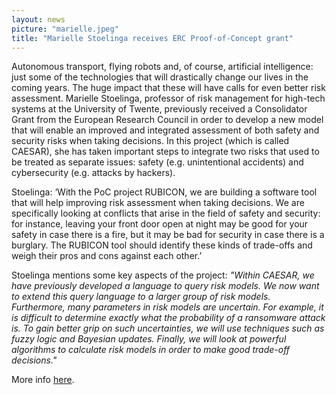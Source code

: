 ```yaml
---
layout: news
picture: "marielle.jpeg"
title: "Marielle Stoelinga receives ERC Proof-of-Concept grant"
---
```


Autonomous transport, flying robots and, of course, artificial intelligence: just some of the technologies that will drastically change our lives in the coming years. The huge impact that these will have calls for even better risk assessment. Marielle Stoelinga, professor of risk management for high-tech systems at the University of Twente, previously received a Consolidator Grant from the European Research Council in order to develop a new model that will enable an improved and integrated assessment of both safety and security risks when taking decisions. In this project (which is called CAESAR), she has taken important steps to integrate two risks that used to be treated as separate issues: safety (e.g. unintentional accidents) and cybersecurity (e.g. attacks by hackers).

Stoelinga: ‘With the PoC project RUBICON, we are building a software tool that will help improving risk assessment when taking decisions. We are specifically looking at conflicts that arise in the field of safety and security: for instance, leaving your front door open at night may be good for your safety in case there is a fire, but it may be bad for security in case there is a burglary. The RUBICON tool should identify these kinds of trade-offs and weigh their pros and cons against each other.’

Stoelinga mentions some key aspects of the project: _"Within CAESAR, we have previously developed a language to query risk models. We now want to extend this query language to a larger group of risk models. Furthermore, many parameters in risk models are uncertain. For example, it is difficult to determine exactly what the probability of a ransomware attack is. To gain better grip on such uncertainties, we will use techniques such as fuzzy logic and Bayesian updates. Finally, we will look at powerful algorithms to calculate risk models in order to make good trade-off decisions."_

More info [here](https://www.utwente.nl/en/news/2024/7/1645001/university-of-twente-in-european-top-with-three-new-proof-of-concept-grants).
